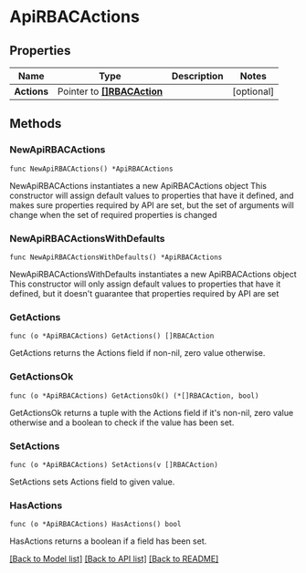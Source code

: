 # ApiRBACActions

## Properties

Name | Type | Description | Notes
------------ | ------------- | ------------- | -------------
**Actions** | Pointer to [**[]RBACAction**](RBACAction.md) |  | [optional] 

## Methods

### NewApiRBACActions

`func NewApiRBACActions() *ApiRBACActions`

NewApiRBACActions instantiates a new ApiRBACActions object
This constructor will assign default values to properties that have it defined,
and makes sure properties required by API are set, but the set of arguments
will change when the set of required properties is changed

### NewApiRBACActionsWithDefaults

`func NewApiRBACActionsWithDefaults() *ApiRBACActions`

NewApiRBACActionsWithDefaults instantiates a new ApiRBACActions object
This constructor will only assign default values to properties that have it defined,
but it doesn't guarantee that properties required by API are set

### GetActions

`func (o *ApiRBACActions) GetActions() []RBACAction`

GetActions returns the Actions field if non-nil, zero value otherwise.

### GetActionsOk

`func (o *ApiRBACActions) GetActionsOk() (*[]RBACAction, bool)`

GetActionsOk returns a tuple with the Actions field if it's non-nil, zero value otherwise
and a boolean to check if the value has been set.

### SetActions

`func (o *ApiRBACActions) SetActions(v []RBACAction)`

SetActions sets Actions field to given value.

### HasActions

`func (o *ApiRBACActions) HasActions() bool`

HasActions returns a boolean if a field has been set.


[[Back to Model list]](../README.md#documentation-for-models) [[Back to API list]](../README.md#documentation-for-api-endpoints) [[Back to README]](../README.md)


